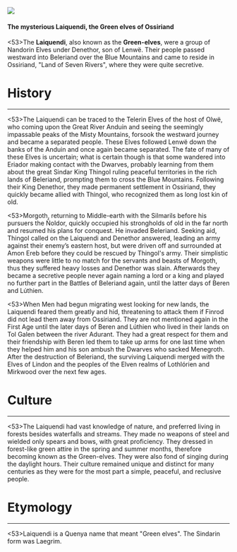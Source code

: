 ![](laiquendi/1.jpg)

#### The mysterious Laiquendi, the Green elves of Ossiriand

<53>The **Laiquendi**, also known as the **Green-elves**, were a group of Nandorin Elves under Denethor, son of Lenwë. Their people passed westward into Beleriand over the Blue Mountains and came to reside in Ossiriand, "Land of Seven Rivers", where they were quite secretive.

# History
---

<53>The Laiquendi can be traced to the Telerin Elves of the host of Olwë, who coming upon the Great River Anduin and seeing the seemingly impassable peaks of the Misty Mountains, forsook the westward journey and became a separated people. These Elves followed Lenwë down the banks of the Anduin and once again became separated. The fate of many of these Elves is uncertain; what is certain though is that some wandered into Eriador making contact with the Dwarves, probably learning from them about the great Sindar King Thingol ruling peaceful territories in the rich lands of Beleriand, prompting them to cross the Blue Mountains. Following their King Denethor, they made permanent settlement in Ossiriand, they quickly became allied with Thingol, who recognized them as long lost kin of old.

<53>Morgoth, returning to Middle-earth with the Silmarils before his pursuers the Ñoldor, quickly occupied his strongholds of old in the far north and resumed his plans for conquest. He invaded Beleriand. Seeking aid, Thingol called on the Laiquendi and Denethor answered, leading an army against their enemy’s eastern host, but were driven off and surrounded at Amon Ereb before they could be rescued by Thingol's army. Their simplistic weapons were little to no match for the servants and beasts of Morgoth, thus they suffered heavy losses and Denethor was slain. Afterwards they became a secretive people never again naming a lord or a king and played no further part in the Battles of Beleriand again, until the latter days of Beren and Lúthien.

<53>When Men had begun migrating west looking for new lands, the Laiquendi feared them greatly and hid, threatening to attack them if Finrod did not lead them away from Ossiriand. They are not mentioned again in the First Age until the later days of Beren and Lúthien who lived in their lands on Tol Galen between the river Adurant. They had a great respect for them and their friendship with Beren led them to take up arms for one last time when they helped him and his son ambush the Dwarves who sacked Menegroth. After the destruction of Beleriand, the surviving Laiquendi merged with the Elves of Lindon and the peoples of the Elven realms of Lothlórien and Mirkwood over the next few ages.

# Culture

---

<53>The Laiquendi had vast knowledge of nature, and preferred living in forests besides waterfalls and streams. They made no weapons of steel and wielded only spears and bows, with great proficiency. They dressed in forest-like green attire in the spring and summer months, therefore becoming known as the Green-elves. They were also fond of singing during the daylight hours. Their culture remained unique and distinct for many centuries as they were for the most part a simple, peaceful, and reclusive people.

# Etymology

---

<53>Laiquendi is a Quenya name that meant "Green elves". The Sindarin form was Laegrim.
